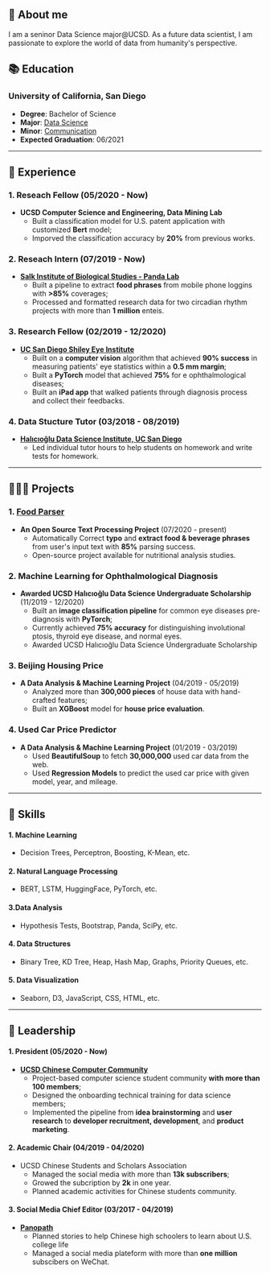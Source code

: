 ## 👀 About me
I am a seninor Data Science major@UCSD. As a future data scientist, I am passionate to explore the world of data from humanity's perspective. 
## 📚 Education
### University of California, San Diego
- **Degree**: Bachelor of Science 
- **Major**: [Data Science](https://datascience.ucsd.edu)
- **Minor**: [Communication](https://communication.ucsd.edu/)
- **Expected Graduation**: 06/2021

*****

## 💼 Experience
### 1. Reseach Fellow (05/2020 - Now)
- **UCSD Computer Science and Engineering, Data Mining Lab**
	- Built a classification model for U.S. patent application with customized **Bert** model;
	- Imporved the classification accuracy by **20%** from previous works. 

### 2. Reseach Intern (07/2019 - Now)
- **[Salk Institute of Biological Studies - Panda Lab](https://panda.salk.edu/)**
	- Built a pipeline to extract **food phrases** from mobile phone loggins with **>85%** coverages;
	- Processed and formatted research data for two circadian rhythm projects with more than **1 million** enteis.
	
### 3. Research Fellow (02/2019 - 12/2020)
- **[UC San Diego Shiley Eye Institute](https://shileyeye.ucsd.edu/)**
	- Built on a **computer vision** algorithm that achieved **90% success** in measuring patients' eye statistics within a **0.5 mm margin**;
	- Built a **PyTorch** model that achieved **75%** for e
ophthalmological diseases;
	- Built an **iPad app** that walked patients through diagnosis process and collect their feedbacks.

### 4. Data Stucture Tutor (03/2018 - 08/2019)
- **[Halıcıoğlu Data Science Institute, UC San Diego](https://datascience.ucsd.edu/)**
	- Led individual tutor hours to help students on homework and write tests for homework.

*****

## 👨🏻‍💻 Projects
### 1. [Food Parser](https://github.com/JoeyHou/food_parser)
- **An Open Source Text Processing Project** (07/2020 - present)
	- Automatically Correct **typo** and **extract food & beverage phrases** from user's input text with **85%** parsing success.
	- Open-source project available for nutritional analysis studies.

### 2. Machine Learning for Ophthalmological Diagnosis
- **Awarded UCSD Halıcıoğlu Data Science Undergraduate Scholarship** (11/2019 - 12/2020)
	- Built an **image classification pipeline** for common eye diseases pre-diagnosis with **PyTorch**;
	- Currently achieved **75% accuracy** for distinguishing involutional ptosis, thyroid eye disease, and normal eyes.
	- Awarded UCSD Halıcıoğlu Data Science Undergraduate Scholarship

### 3. Beijing Housing Price
- **A Data Analysis & Machine Learning Project** (04/2019 - 05/2019)
	- Analyzed more than **300,000 pieces** of house data with hand-crafted features;
	- Built an **XGBoost** model for **house price evaluation**.

### 4. Used Car Price Predictor
- **A Data Analysis & Machine Learning Project** (01/2019 - 03/2019) 
	- Used **BeautifulSoup** to fetch **30,000,000** used car data from the web.
	- Used **Regression Models** to predict the used car price with given model, year, and mileage.

*****


## 🧠 Skills
#### 1. Machine Learning
-  Decision Trees, Perceptron, Boosting, K-Mean, etc.

#### 2. Natural Language Processing
- BERT, LSTM, HuggingFace, PyTorch, etc.

#### 3.Data Analysis 
- Hypothesis Tests, Bootstrap, Panda, SciPy, etc.

#### 4. Data Structures
- Binary Tree, KD Tree, Heap, Hash Map, Graphs, Priority Queues, etc.

#### 5. Data Visualization
- Seaborn, D3, JavaScript, CSS, HTML, etc.

*****


## 🧩 Leadership
#### 1. President (05/2020 - Now)
- **[UCSD Chinese Computer Community](http://ucsdtriplec.org/)**
	- Project-based computer science student community **with more than 100 members**;
	- Designed the onboarding technical training for data science members;
	- Implemented the pipeline from **idea brainstorming** and **user research** to **developer recruitment, development**, and **product marketing**.

#### 2. Academic Chair (04/2019 - 04/2020)
- UCSD Chinese Students and Scholars Association
	- Managed the social media with more than **13k subscribers**;
	- Growed the subcription by **2k** in one year.
	- Planned academic activities for Chinese students community.

#### 3. Social Media Chief Editor (03/2017 - 04/2019)
- **[Panopath](https://www.panopath.com/)**
	- Planned stories to help Chinese high schoolers to learn about U.S. college life
	- Managed a social media plateform with more than **one million** subscibers on WeChat.


